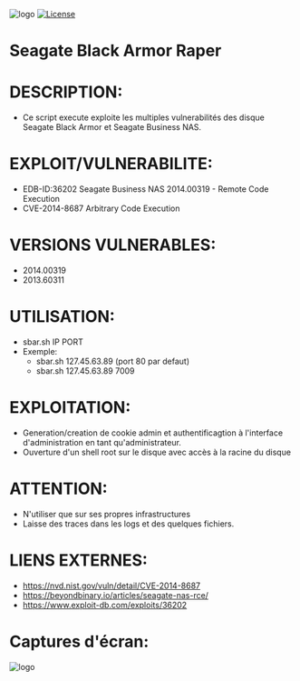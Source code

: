 ![logo](https://avatars2.githubusercontent.com/u/34544107 "Seagate Black Armor Reaper by dino213dz")
[![License](https://img.shields.io/badge/license-GPLv2-green.svg)](https://github.com/dino213dz)
# Seagate Black Armor Raper

# DESCRIPTION:
 - Ce script execute exploite les multiples vulnerabilités des disque Seagate Black Armor et Seagate Business NAS.

# EXPLOIT/VULNERABILITE:
 - EDB-ID:36202		Seagate Business NAS 2014.00319 - Remote Code Execution
 - CVE-2014-8687		Arbitrary Code Execution

# VERSIONS VULNERABLES:
 - 2014.00319
 - 2013.60311

# UTILISATION:
 - sbar.sh IP PORT
 - Exemple:
   - sbar.sh 127.45.63.89 (port 80 par defaut)
   - sbar.sh 127.45.63.89 7009

# EXPLOITATION:
 - Generation/creation de cookie admin et authentificagtion à l'interface d'administration en tant qu'administrateur.
 - Ouverture d'un shell root sur le disque avec accès à la racine du disque

# ATTENTION:
 - N'utiliser que sur ses propres infrastructures
 - Laisse des traces dans les logs et des quelques fichiers.

# LIENS EXTERNES:
 - https://nvd.nist.gov/vuln/detail/CVE-2014-8687
 - https://beyondbinary.io/articles/seagate-nas-rce/
 - https://www.exploit-db.com/exploits/36202

# Captures d'écran:
![logo](http://dino213dz.online.fr/img/screenshot/sbar_1.1_screenshot.jpg "sbar.sh 1.1")

